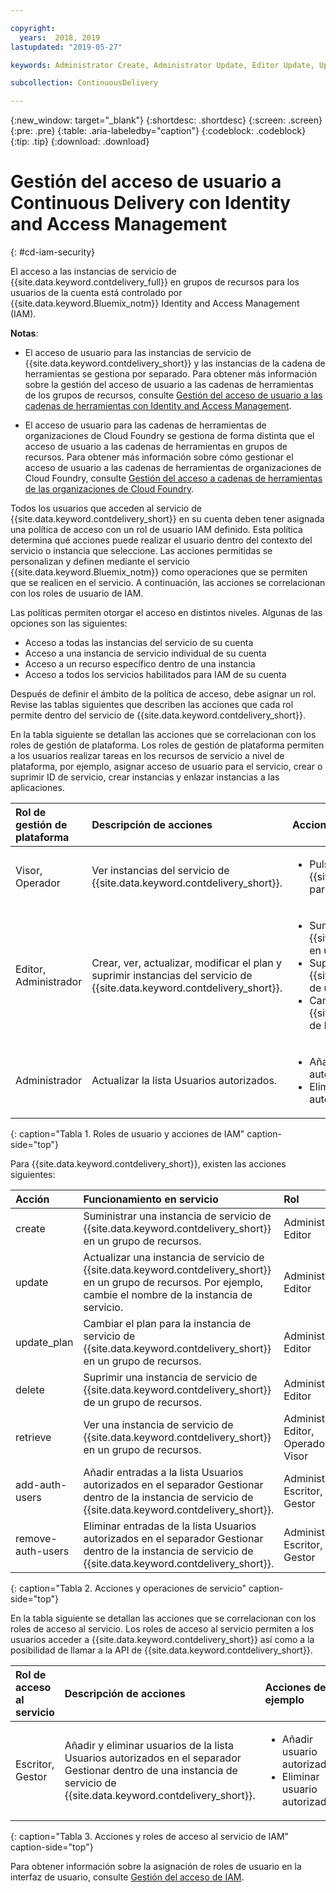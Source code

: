 ```yaml
---

copyright:
  years:  2018, 2019
lastupdated: "2019-05-27"

keywords: Administrator Create, Administrator Update, Editor Update, Update

subcollection: ContinuousDelivery

---
```


{:new_window: target="_blank"}
{:shortdesc: .shortdesc}
{:screen: .screen}
{:pre: .pre}
{:table: .aria-labeledby="caption"}
{:codeblock: .codeblock}
{:tip: .tip}
{:download: .download}


# Gestión del acceso de usuario a Continuous Delivery con Identity and Access Management
{: #cd-iam-security}

El acceso a las instancias de servicio de {{site.data.keyword.contdelivery_full}} en grupos de recursos para los usuarios de la cuenta está controlado por {{site.data.keyword.Bluemix_notm}} Identity and Access Management (IAM). 

**Notas**: 

* El acceso de usuario para las instancias de servicio de {{site.data.keyword.contdelivery_short}} y las instancias de la cadena de herramientas se gestiona por separado. Para obtener más información sobre la gestión del acceso de usuario a las cadenas de herramientas de los grupos de recursos, consulte [Gestión del acceso de usuario a las cadenas de herramientas con Identity and Access Management](/docs/services/ContinuousDelivery?topic=ContinuousDelivery-toolchains-iam-security).

* El acceso de usuario para las cadenas de herramientas de organizaciones de Cloud Foundry se gestiona de forma distinta que el acceso de usuario a las cadenas de herramientas en grupos de recursos. Para obtener más información sobre cómo gestionar el acceso de usuario a las cadenas de herramientas de organizaciones de Cloud Foundry, consulte [Gestión del acceso a cadenas de herramientas de las organizaciones de Cloud Foundry](/docs/services/ContinuousDelivery?topic=ContinuousDelivery-toolchains-using#managing_access_orgs).

Todos los usuarios que acceden al servicio de {{site.data.keyword.contdelivery_short}} en su cuenta deben tener asignada una política de acceso con un rol de usuario IAM definido. Esta política determina qué acciones puede realizar el usuario dentro del contexto del servicio o instancia que seleccione. Las acciones permitidas se personalizan y definen mediante el servicio {{site.data.keyword.Bluemix_notm}} como operaciones que se permiten que se realicen en el servicio. A continuación, las acciones se correlacionan con los roles de usuario de IAM.

Las políticas permiten otorgar el acceso en distintos niveles. Algunas de las opciones son las siguientes: 

* Acceso a todas las instancias del servicio de su cuenta
* Acceso a una instancia de servicio individual de su cuenta
* Acceso a un recurso específico dentro de una instancia
* Acceso a todos los servicios habilitados para IAM de su cuenta

Después de definir el ámbito de la política de acceso, debe asignar un rol. Revise las tablas siguientes que describen las acciones que cada rol permite dentro del servicio de {{site.data.keyword.contdelivery_short}}.

En la tabla siguiente se detallan las acciones que se correlacionan con los roles de gestión de plataforma. Los roles de gestión de plataforma permiten a los usuarios realizar tareas en los recursos de servicio a nivel de plataforma, por ejemplo, asignar acceso de usuario para el servicio, crear o suprimir ID de servicio, crear instancias y enlazar instancias a las aplicaciones.

| Rol de gestión de plataforma | Descripción de acciones | Acciones de ejemplo|
|:-----------------|:-----------------|:-----------------|
| Visor, Operador | Ver instancias del servicio de {{site.data.keyword.contdelivery_short}}. | <ul><li>Pulse una instancia de servicio de {{site.data.keyword.contdelivery_short}} para abrir su panel de control.</li></ul>|
| Editor, Administrador | Crear, ver, actualizar, modificar el plan y suprimir instancias del servicio de {{site.data.keyword.contdelivery_short}}. |<ul><li>Suministrar una instancia de {{site.data.keyword.contdelivery_short}} en un grupo de recursos.</li><li>Suprimir una instancia de {{site.data.keyword.contdelivery_short}} de un grupo de recursos.</li><li>Cambiar un plan de instancias de {{site.data.keyword.contdelivery_short}} de Lite a Professional.</li></ul> |
| Administrador | Actualizar la lista Usuarios autorizados.| <ul><li>Añada un usuario a la lista Usuarios autorizados.</li><li>Eliminar un usuario de la lista Usuarios autorizados.</li></ul> |
{: caption="Tabla 1. Roles de usuario y acciones de IAM" caption-side="top"}

 Para {{site.data.keyword.contdelivery_short}}, existen las acciones siguientes:

| Acción | Funcionamiento en servicio | Rol
|:-----------------|:-----------------|:--------------|
| create | Suministrar una instancia de servicio de {{site.data.keyword.contdelivery_short}} en un grupo de recursos. | Administrador, Editor |
| update | Actualizar una instancia de servicio de {{site.data.keyword.contdelivery_short}} en un grupo de recursos. Por ejemplo, cambie el nombre de la instancia de servicio. | Administrador, Editor |
| update_plan | Cambiar el plan para la instancia de servicio de {{site.data.keyword.contdelivery_short}} en un grupo de recursos. | Administrador, Editor |
| delete | Suprimir una instancia de servicio de {{site.data.keyword.contdelivery_short}} de un grupo de recursos. | Administrador, Editor |
| retrieve | Ver una instancia de servicio de {{site.data.keyword.contdelivery_short}} en un grupo de recursos. | Administrador, Editor, Operador, Visor |
| add-auth-users | Añadir entradas a la lista Usuarios autorizados en el separador Gestionar dentro de la instancia de servicio de {{site.data.keyword.contdelivery_short}}. | Administrador, Escritor, Gestor |
| remove-auth-users | Eliminar entradas de la lista Usuarios autorizados en el separador Gestionar dentro de la instancia de servicio de {{site.data.keyword.contdelivery_short}}. | Administrador, Escritor, Gestor |
{: caption="Tabla 2. Acciones y operaciones de servicio" caption-side="top"}

En la tabla siguiente se detallan las acciones que se correlacionan con los roles de acceso al servicio. Los roles de acceso al servicio permiten a los usuarios acceder a {{site.data.keyword.contdelivery_short}} así como a la posibilidad de llamar a la API de {{site.data.keyword.contdelivery_short}}.

| Rol de acceso al servicio | Descripción de acciones | Acciones de ejemplo|
|:-----------------|:-----------------|:-----------------|
| Escritor, Gestor | Añadir y eliminar usuarios de la lista Usuarios autorizados en el separador Gestionar dentro de una instancia de servicio de {{site.data.keyword.contdelivery_short}}. | <ul><li>Añadir usuario autorizado.</li><li>Eliminar usuario autorizado.</li></ul>|
{: caption="Tabla 3. Acciones y roles de acceso al servicio de IAM" caption-side="top"}

Para obtener información sobre la asignación de roles de usuario en la interfaz de usuario, consulte [Gestión del acceso de IAM](/docs/iam?topic=iam-iammanidaccser).
